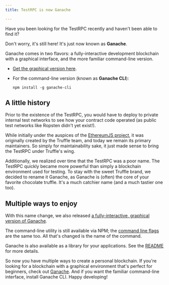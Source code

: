 ```yaml
---
title: TestRPC is now Ganache

---
```


Have you been looking for the TestRPC recently and haven't been able to find it?

Don't worry, it's still here! It's just now known as **Ganache**.

Ganache comes in two flavors: a fully-interactive development blockchain with a graphical interface, and the more familiar command-line version.

* [Get the graphical version here](/ganache).

* For the command-line version (known as **Ganache CLI**):

  ```shell
  npm install -g ganache-cli
  ```

## A little history

Prior to the existence of the TestRPC, you would have to deploy to private internal test networks to see how your contract code operated (as public test networks like Ropsten didn't yet exist!).

While initially under the auspices of the [EthereumJS project](https://github.com/ethereumjs/), it was originally created by the Truffle team, and today we remain its primary maintainers. So simply for maintainability sake, it just made sense to bring the TestRPC under Truffle's wing.

Additionally, we realized over time that the TestRPC was a poor name. The TestRPC quickly became more powerful than simply a blockchain environment used for testing. To stay with the sweet Truffle brand, we decided to rename it Ganache, as Ganache is (often) the core of your favorite chocolate truffle. It's a much catchier name (and a much tastier one too).

## Multiple ways to enjoy

With this name change, we also released [a fully-interactive, graphical version of Ganache](/ganache).

The command-line utility is still available via NPM; the [command line flags](https://github.com/trufflesuite/ganache-cli/blob/master/README.md) are the same too. All that's changed is the name of the command.

Ganache is also available as a library for your applications. See the [README](https://github.com/trufflesuite/ganache-cli/blob/master/README.md) for more details.

So now you have multiple ways to create a personal blockchain. If you're looking for a blockchain with a graphical environment that's perfect for beginners, check out [Ganache](/ganache). And if you want the familiar command-line interface, install Ganache CLI. Happy developing!
